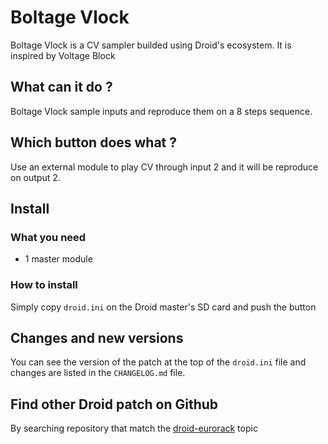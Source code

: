 # Boltage Vlock

Boltage Vlock is a CV sampler builded using Droid's ecosystem. It is inspired
by Voltage Block

## What can it do ?

Boltage Vlock sample inputs and reproduce them on a 8 steps sequence.

## Which button does what ?

Use an external module to play CV through input 2 and it will be reproduce on
output 2.

## Install

### What you need

- 1 master module

### How to install

Simply copy `droid.ini` on the Droid master's SD card and push the button

## Changes and new versions

You can see the version of the patch at the top of the `droid.ini` file and
changes are listed in the `CHANGELOG.md` file.

## Find other Droid patch on Github

By searching repository that match the [droid-eurorack](https://github.com/topics/droid-eurorack) topic
